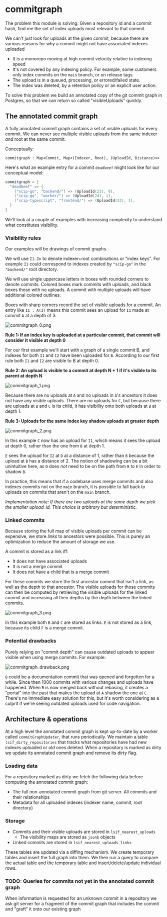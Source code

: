 # commitgraph

The problem this module is solving: Given a repository id and a commit hash, find me the set of index uploads most relevant to that commit.

We can't just look for uploads at the given commit, because there are various reasons for why a commit might not have associated indexes uploaded

- It is a monorepo moving at high commit velocity relative to indexing speed
- It's not covered by any indexing policy. For example, some customers only index commits on the `main` branch, or on release tags.
- The upload is in a queued, processing, or errored/failed state.
- The index was deleted, by a retention policy or an explicit user action.

To solve this problem we build an annotated copy of the git commit graph in Postgres, so that we can return so called "visibleUploads" quickly.

## The annotated commit graph

A fully annotated commit graph contains a set of visible uploads for every commit. We can never see multiple visible uploads from the same indexer _and_ root at the same commit.

Conceptually:

`commitgraph : Map<Commit, Map<(Indexer, Root), (UploadId, Distance)>>`

Here's what an example entry for a commit `deadbeef` might look like for our conceptual model:

```go
commitgraph = {
  "deadbeef" => {
    ("scip-go", "backend/") => (UploadId(23), 0),
    ("scip-go", "worker/") => (UploadId(24), 1),
    ("scip-typescript", "frontend/") => (UploadId(33), 1),
  }
}
```

We'll look at a couple of examples with increasing complexity to understand what constitutes visibility.

### Visibility rules

Our examples will be drawings of commit graphs.

We will use `I1`..`In` to denote indexer+root combinations or "index keys". For example `I1` could correspond to indexes created by `"scip-go"` in the `"backend/"` root directory.

We will use single uppercase letters in boxes with rounded corners to denote commits.
Colored boxes mark commits with uploads, and black boxes those with no uploads.
A commit with multiple uploads will have additional colored outlines.

Boxes with sharp corners record the set of visible uploads for a commit. An entry like `I1 : A(3)` means this commit sees an upload for `I1` made at commit `A` at a depth of 3.

![commitgraph_0.png](https://storage.googleapis.com/sourcegraph-assets/dev-docs/commitgraph/commitgraph_0.png)

**Rule 1: If an index key is uploaded at a particular commit, that commit will consider it visible at depth 0**

For our first example we'll start with a graph of a single commit B, and indexes for both `I1` and `I2` have been uploaded for `B`.
According to our first rule both `I1` and `I2` are visible to B at depth 0.

**Rule 2: An upload is visible to a commit at depth N + 1 if it's visible to its parent at depth N**

![commitgraph_1.png](https://storage.googleapis.com/sourcegraph-assets/dev-docs/commitgraph/commitgraph_1.png)

Because there are no uploads at `A` and no uploads in `A`'s ancestors it does not have any visible uploads.
There are no uploads for `C`, but because there are uploads at `B` and `C` is its child, it has visibility onto both uploads at `B` at depth 1.

**Rule 3: Uploads for the same index key shadow uploads at greater depth**

![commitgraph_2.png](https://storage.googleapis.com/sourcegraph-assets/dev-docs/commitgraph/commitgraph_2.png)

In this example `C` now has an upload for `I1`, which means it sees the upload at depth 0, rather than the one from `B` at depth 1.

`E` sees the upload for `I2` at `D` at a distance of 1, rather than `B` because the upload at `B` has a distance of 2.
The notion of shadowing can be a bit unintuitive here, as `D` does _not_ need to be on the path from `B` to `E` in order to shadow `B`.

In practice, this means that if a codebase uses merge commits and also indexes commits not on the `main` branch, it is possible to fall back to uploads on commits that aren't on the `main` branch.

_Implementation note: If there are two uploads at the same depth we pick the smaller upload_id. This choice is arbitrary but deterministic._

### Linked commits

Because storing the full map of visible uploads per commit can be expensive, we store _links_ to ancestors were possible.
This is purely an optimization to reduce the amount of storage we use.

A commit is stored as a link iff:

- It does not have associated uploads
- It is not a merge commit
- It does not have a child that is a merge commit

For these commits we store the first ancestor commit that isn't a link, as well as the depth to that ancestor.
The visible uploads for those commits can then be computed by retrieving the visible uploads for the linked commit and increasing all their depths by the depth between the linked commits.

![commitgraph_3.png](https://storage.googleapis.com/sourcegraph-assets/dev-docs/commitgraph/commitgraph_3.png)

In this example both `B` and `C` are stored as links. `E` is not stored as a link, because its child `F` is a merge commit.

### Potential drawbacks

Purely relying on "commit depth" can cause outdated uploads to appear visible when using merge commits. For example:

![commitgraph_drawback.png](https://storage.googleapis.com/sourcegraph-assets/dev-docs/commitgraph/commitgraph_drawback.png)

`B` could be a documentation commit that was opened and forgotten for a while. Since then 1000 commits with various changes and uploads have happened.
When `B` is now merged back without rebasing, it creates a "portal" into the past that makes the upload at `A` shadow the one at `C`.
There's no immediate easy solution for this, but it's worth considering as a culprit if we're seeing outdated uploads used for code navigation.

## Architecture & operations

At a high level the annotated commit graph is kept up-to-date by a worker called `commitGraphUpdater`, that runs periodically. We maintain a table `lsif_dirty_repositories` that tracks what repositories have had new indexes uploaded or old ones deleted.
When a repository is marked as dirty we update its annotated commit graph and remove its dirty flag.

### Loading data

For a repository marked as dirty we fetch the following data before computing the annotated commit graph:

- The full non-annotated commit graph from git server. All commits and their relationships
- Metadata for all uploaded indexes (indexer name, commit, root directory)

### Storage

- Commits and their visible uploads are stored in `lsif_nearest_uploads`
  - The visibility maps are stored as `jsonb` objects
- Linked commits are stored in `lsif_nearest_uploads_links`

These tables are updated via a diffing mechanism. We create temporary tables and insert the full graph into them.
We then run a query to compare the actual table and the temporary table and insert/delete/update individual rows.

### TODO: Queries for commits not yet in the annotated commit graph

When information is requested for an unknown commit in a repository we ask git server for a fragment of the commit graph that includes the commit and "graft" it onto our existing graph
